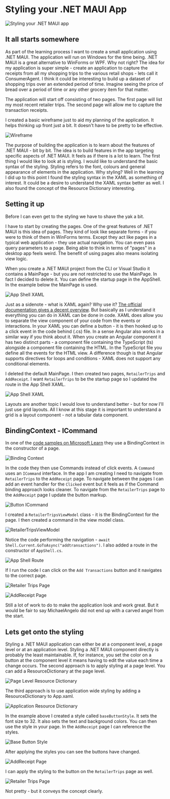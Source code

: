 # Styling your .NET MAUI App

![Styling your .NET MAUI app](img/styling-dotnet-maui.jpg)

## It all starts somewhere

As part of the learning process I want to create a small application using .NET MAUI. The application will run on Windows for the time being. .NET MAUI is a great alternative to WinForms or WPF. Why not right? The idea for my application is super simple - create an application to capture the receipts from all my shopping trips to the various retail shops - lets call it ConsumerAgent. I think it could be interesting to build up a dataset of shopping trips over an extended period of time. Imagine seeing the price of bread over a period of time or any other grocery item for that matter.

The application will start off consisting of two pages. The first page will list my most recent retailer trips. The second page will allow me to capture the transaction receipts.

I created a basic wireframe just to aid my planning of the application. It helps thinking up front just a bit. It doesn't have to be pretty to be effective.

![Wireframe](img/wireframe.png)

The purpose of building the application is to learn about the features of .NET MAUI - bit by bit. The idea is to build features in the app targeting specific aspects of .NET MAUI. It feels as if there is a lot to learn. The first thing I would like to look at is styling. I would like to understand the basic syntax of the styling. Styling refers to the font, colours and general appearance of elements in the application. Why styling? Well in the learning I did up to this point I found the styling syntax in the XAML as something of interest. It could be a desire to understand the XAML syntax better as well. I also found the concept of the Resource Dictionary interesting. 

## Setting it up

Before I can even get to the styling we have to shave the yak a bit.

I have to start by creating the pages. One of the great features of .NET MAUI is this idea of pages. They kind of look like separate forms - if you were to think of them in WinForms terms. Except they act like pages in a typical web application - they use actual navigation. You can even pass query parameters to a page. Being able to think in terms of "pages" in a desktop app feels weird. The benefit of using pages also means isolating view logic. 

When you create a .NET MAUI project from the CLI or Visual Studio it contains a MainPage - but you are not restricted to use the MainPage. In fact I decided to delete it. You can define the startup page in the AppShell. In the example below the MainPage is used. 

![App Shell XAML](img/app-shell-xaml.png)

Just as a sidenote - what is XAML again? Why use it? [The official documentation gives a decent overview](https://docs.microsoft.com/en-us/dotnet/maui/xaml/). But basically as I understand it everything you can do in XAML can be done in code. XAML does allow you to separate the view component of your code from the events or interactions. In your XAML you can define a button - it is then hooked up to a click event in the code behind (.cs) file. In a sense Angular also works in a similar way if you think about it. When you create an Angular component it has two distinct parts - a component file containing the TypeScript (ts) alongside a component file containing the HTML. In the TypeScript file you define all the events for the HTML view. A difference though is that Angular supports directives for loops and conditions - XAML does not support any conditional elements. 

I deleted the default MainPage. I then created two pages, `RetailerTrips` and `AddReceipt`. I want `RetailerTrips` to be the startup page so I updated the route in the App Shell XAML.

![App Shell XAML](img/app-shell-xaml-1.png)

Layouts are another topic I would love to understand better - but for now I'll just use grid layouts. All I know at this stage it is important to understand a grid is a layout component - not a tabular data component. 

## BindingContext - ICommand

In one of the [code samples on Microsoft Learn](https://github.com/microsoftdocs/mslearn-dotnetmaui-consume-rest-services) they use a BindingContext in the constructor of a page.

![Binding Context](img/binding-context.png)

In the code they then use Commands instead of click events. A `Command` uses an `ICommand` interface. In the app I am creating I need to navigate from `RetailerTrips` to the `AddReceipt` page. To navigate between the pages I can add an event handler for the `Clicked` event but it feels as if the Command binding approach looks cleaner. To navigate from the `RetailerTrips` page to the `AddReceipt` page I update the button markup.

![Button ICommand](img/button-icommand.png)

I created a `RetailerTripsViewModel` class - it is the BindingContext for the page. I then created a command in the view model class.

![RetailerTripsViewModel](img/retailer-trips-view-model.png)

Notice the code performing the navigation - `await Shell.Current.GoToAsync("addtransactions")`. I also added a route in the constructor of `AppShell.cs`.

![App Shell Route](img/app-shell-route.png)

If I run the code I can click on the `Add Transactions` button and it navigates to the correct page. 

![Retailer Trips Page](img/retailer-trips-page.png)

![AddReceipt Page](img/add-receipt-page.png)

Still a lot of work to do to make the application look and work great. But it would be fair to say MichaelAngelo did not end up with a carved angel from the start. 

## Lets get onto the styling

Styling a .NET MAUI application can either be at a component level, a page level or at an application level. Styling a .NET MAUI component directly is probably the least maintainable. If, for instance, you set the color on a button at the component level it means having to edit the value each time a change occurs. The second approach is to apply styling at a page level. You can add a ResourceDictionary at the page level. 

![Page Level Resource Dictionary](img/page-level-resource-dictionary.png)

The third approach is to use application wide styling by adding a ResourceDictionary to App.xaml.

![Application Resource Dictionary](img/application-resource-dictionary.png)

In the example above I created a style called `baseButtonStyle`. It sets the font size to 32. It also sets the text and background colors. You can then use the style in your page. In the `AddReceipt` page I can reference the styles.

![Base Button Style](img/basebuttonstyle.png)

After applying the styles you can see the buttons have changed.

![AddReceipt Page](img/add-receipt-page-after.png)

I can apply the styling to the button on the `RetailerTrips` page as well. 

![Retailer Trips Page](img/retailer-trips-page-after.png)

Not pretty - but it conveys the concept clearly.